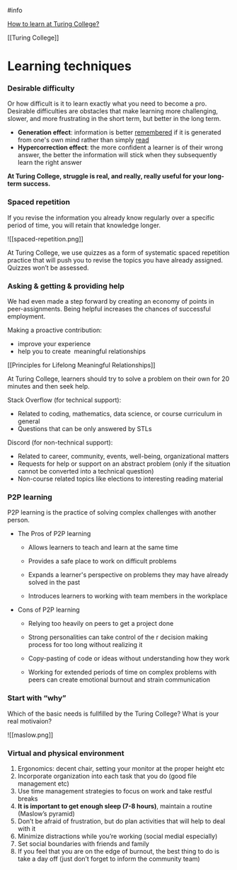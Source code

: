 #info 

[How to learn at Turing College?](https://turingcollege.atlassian.net/wiki/spaces/DLG/pages/537395978/How+to+learn+at+Turing+College)

[[Turing College]]

# Learning techniques

### Desirable difficulty

Or how difficult is it to learn exactly what you need to become a pro. Desirable difficulties are obstacles that make learning more challenging, slower, and more frustrating in the short term, but better in the long term.

- **Generation effect**: information is better [remembered](https://en.wikipedia.org/wiki/Memory "https://en.wikipedia.org/wiki/Memory") if it is generated from one's own mind rather than simply [read](https://en.wikipedia.org/wiki/Reading_(process) "https://en.wikipedia.org/wiki/Reading_(process)")
- **Hypercorrection effect**:  the more confident a learner is of their wrong answer, the better the information will stick when they subsequently learn the right answer

**At Turing College, struggle is real, and really, really useful for your long-term success.**

### Spaced repetition

If you revise the information you already know regularly over a specific period of time, you will retain that knowledge longer.

![[spaced-repetition.png]]

At Turing College, we use quizzes as a form of systematic spaced repetition practice that will push you to revise the topics you have already assigned. Quizzes won’t be assessed.

### Asking & getting & providing help

We had even made a step forward by creating an economy of points in peer-assignments. Being helpful increases the chances of successful employment.

Making a proactive contribution:
- improve your experience
- help you to create  meaningful relationships

[[Principles for Lifelong Meaningful Relationships]]

At Turing College, learners should try to solve a problem on their own for 20 minutes and then seek help.

Stack Overflow (for technical support):
-   Related to coding, mathematics, data science, or course curriculum in general   
-   Questions that can be only answered by STLs

Discord (for non-technical support):
-   Related to career, community, events, well-being, organizational matters
-   Requests for help or support on an abstract problem (only if the situation cannot be converted into a technical question)
-   Non-course related topics like elections to interesting reading material

### P2P learning

P2P learning is the practice of solving complex challenges with another person.

-   The Pros of P2P learning
    
    -   Allows learners to teach and learn at the same time
        
    -   Provides a safe place to work on difficult problems
        
    -   Expands a learner's perspective on problems they may have already solved in the past
        
    -   Introduces learners to working with team members in the workplace
        
-   Cons of P2P learning
    
    -   Relying too heavily on peers to get a project done
        
    -   Strong personalities can take control of the r decision making process for too long without realizing it
        
    -   Copy-pasting of code or ideas without understanding how they work
        
    -   Working for extended periods of time on complex problems with peers can create emotional burnout and strain communication

### Start with “why”

Which of the basic needs is fullfilled by the Turing College? What is your real motivaion?

![[maslow.png]]

### Virtual and physical environment

1) Ergonomics: decent chair, setting your monitor at the proper height etc
2) Incorporate organization into each task that you do (good file management etc)
3) Use time management strategies to focus on work and take restful breaks
4) **It is important to get enough sleep (7-8 hours)**, maintain a routine (Maslow’s pyramid)
5) Don’t be afraid of frustration, but do plan activities that will help to deal with it
6) Minimize distractions while you’re working (social medial especially)
7) Set social boundaries with friends and family
8) If you feel that you are on the edge of burnout, the best thing to do is take a day off (just don’t forget to inform the community team)